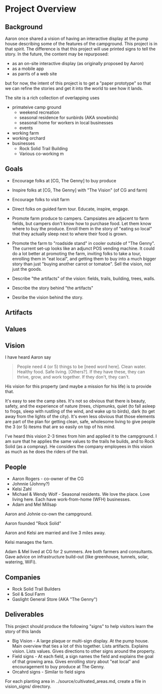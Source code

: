 # Project Overview

## Background

Aaron once shared a vision of having an interactive display at the pump house describing some of the features of the campground.  This project is in that spirit.  The difference is that this project will use printed signs to tell the story.  In the future, the content may be repurposed:

- as an on-site interactive display (as originally proposed by Aaron)
- as a mobile app
- as parrts of a web site

but for now, the intent of this project is to get a "paper prototype" so that we can refine the stories and get it into the world to see how it lands.

The site is a rich collection of overlapping uses

- primateive camp ground
  - weekend recreation
  - seasonal residence for sunbirds (AKA snowbirds)
  - seasonal home for workers in local businesses
  - events
- working farm
- working orchard
- businesses
  - Rock Solid Trail Building
  - Various co-working m

## Goals

- Encourage folks at [CG, The Genny] to buy produce
- Inspire folks at [CG, The Genny] with "The Vision" (of CG and farm)
- Encourage folks to visit farm
- Direct folks on guided farm tour.  Educate, inspire, engage.

- Promote farm produce to campers.  Campsiates are adjacent to farm fields, but campers don't know how to purchase food.  Let them know where to buy the produce.  Enroll them in the story of "eating so local" that they actually sleep next to where their food is grown.
- Promote the farm to "roadside stand" in cooler outside of "The Genny".  The current set-up looks like an adjunct POS vending machine.  It could do a lot better at promoting the farm, inviting folks to take a tour, enrolling them in "eat local", and getting them to buy into a much bigger story than just "buying another carrot or tomatoe".  Sell the vision, not just the goods.
- Describe "the artifacts" of the vision: fields, trails, building, trees, walls.
- Describe the story behind "the artifacts"
- Desribe the vision behind the story.

## Artifacts

## Values

## Vision

I have heard Aaron say
> People need 4 (or 5) things to be [need word here].  Clean water.  Healthy food.  Safe living.  [Others?].  If they have these, they can thrive, grow, and work together.  If they don't, they can't.

His vision for this property (and maybe a mission for his life) is to provide that.

It's easy to see the camp sites.  It's not so obvious that there is beauty, safety, and the experience of nature (trees, chipmunks, quiet (to fall asleep to frogs, sleep with rustling of the wind, and wake up to birds), dark (to get away from the lights of the city).  It's even less obvious that those elements are part of the plan for getting clean, safe, wholesome living to give people the 3 (or 5) itesms that are so easily on top of his mind.

I've heard this vision 2-3 times from him and applied it to the campground.  I am sure that he applies the same values to the trails he builds, and to Rock Solid (as a compnay).  He considers the company employees in this vision as much as he does the riders of the trail.

## People

- Aaron Rogers - co-owner of the CG
- Johnnie (Johnny?)
- Kelsi Zahl
- Michael & Wendy Wolf - Seasonal residents.  We love the place.  Love living here.  Each have work-from-home (WFH) businesses.  
- Adam and Mel Millsap

Aaron and Johnie co-own the campground.

Aaron founded "Rock Solid"

Aaron and Kelsi are married and live 3 miles away.

Kelsi manages the farm.

Adam & Mel lived at CG for 2 summers.  Are both farmers and consultants.  Gave advice on infrastructure build-out (like greenhouse, tunnels, solar, watering, WiFi).

## Companies

- Rock Solid Trail Builders
- Soil & Soul Farm
- Gaslight General Store (AKA "The Genny")

## Deliverables

This project should produce the following "signs" to help visitors learn the story of this lands

- Big Vision - A large plaque or multi-sign display.  At the pump house.  Main overview that ties a lot of this together.  Lists artifacts.  Explains vision.  Lists values.  Gives directions to other signs around the property.
- Field signs - At each field, a sign names the field and explains the goal of that growing area.  Gives enrolling story about "eat local" and encouragement to buy produce at The Genny.
- Orcahrd signs - Similar to field signs

For each planting area in ../source/cultivated_areas.md, create a file in vision_signs/ directory.
